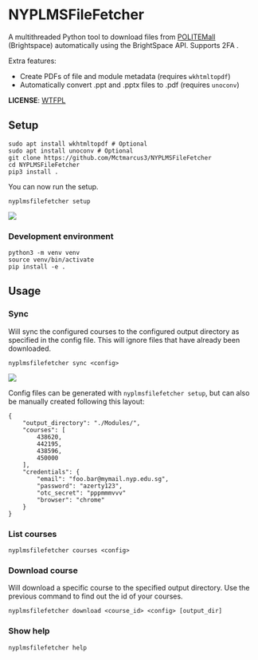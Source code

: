 # NYPLMSFileFetcher

A multithreaded Python tool to download files from [POLITEMall](https://politemall.polite.edu.sg) (Brightspace) automatically using the BrightSpace API.
Supports 2FA .

Extra features:
- Create PDFs of file and module metadata (requires `wkhtmltopdf`)
- Automatically convert .ppt and .pptx files to .pdf (requires `unoconv`)

**LICENSE**: [WTFPL](https://en.wikipedia.org/wiki/WTFPL)

## Setup
 
```
sudo apt install wkhtmltopdf # Optional
sudo apt install unoconv # Optional
git clone https://github.com/Mctmarcus3/NYPLMSFileFetcher
cd NYPLMSFileFetcher
pip3 install .
```

You can now run the setup.
```
nyplmsfilefetcher setup
```

![](images/setup.png)

### Development environment

```
python3 -m venv venv
source venv/bin/activate
pip install -e . 
```


## Usage

### Sync

Will sync the configured courses to the configured output directory as specified in the config file. This will ignore files that have already been downloaded.

```
nyplmsfilefetcher sync <config>
```

![](images/sync.png)

Config files can be generated with `nyplmsfilefetcher setup`, but can also be manually created following this layout:

```
{
    "output_directory": "./Modules/",
    "courses": [
        438620,
        442195,
        438596,
        450000
    ],
    "credentials": {
        "email": "foo.bar@mymail.nyp.edu.sg",
        "password": "azerty123",
        "otc_secret": "pppmmmvvv"
        "browser": "chrome"
    }
}

```


### List courses


```
nyplmsfilefetcher courses <config>
```

### Download course

Will download a specific course to the specified output directory. Use the previous command to find out the id of your 
courses.

```
nyplmsfilefetcher download <course_id> <config> [output_dir]
```

### Show help

```
nyplmsfilefetcher help
```
